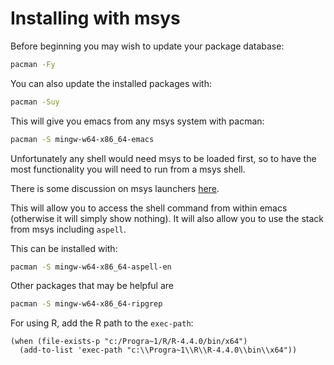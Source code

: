 # Installing with msys

Before beginning you may wish to update your package database:

```sh
pacman -Fy
```

You can also update the installed packages with:

```sh
pacman -Suy
```

This will give you emacs from any msys system with pacman:

```sh
pacman -S mingw-w64-x86_64-emacs
```

Unfortunately any shell would need msys to be loaded first, so to have
the most functionality you will need to run from a msys shell.

There is some discussion on msys launchers
[here](https://www.msys2.org/wiki/Launchers/).

This will allow you to access the shell command from within emacs
(otherwise it will simply show nothing).  It will also allow you to
use the stack from msys including `aspell`.

This can be installed with:

```sh
pacman -S mingw-w64-x86_64-aspell-en
```

Other packages that may be helpful are

```sh
pacman -S mingw-w64-x86_64-ripgrep
```


For using R, add the R path to the `exec-path`:

```emacs-lisp
(when (file-exists-p "c:/Progra~1/R/R-4.4.0/bin/x64")
  (add-to-list 'exec-path "c:\\Progra~1\\R\\R-4.4.0\\bin\\x64"))
```
